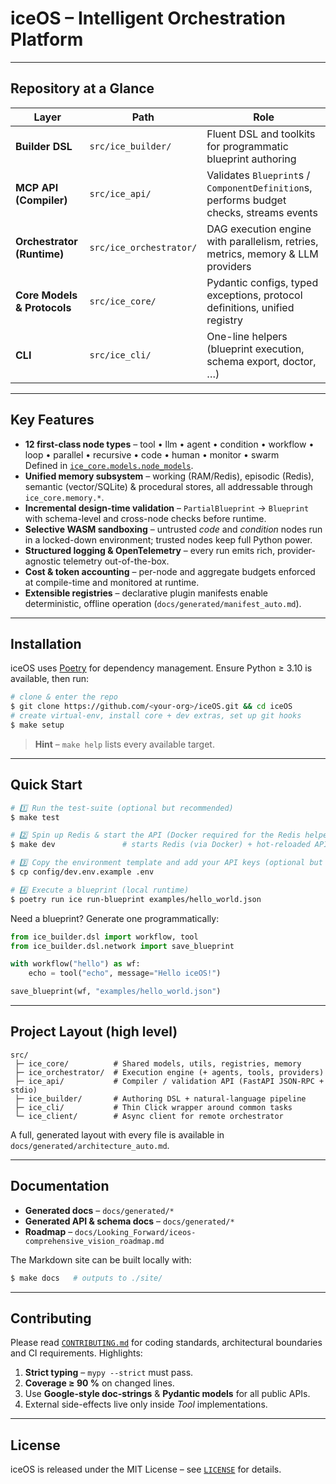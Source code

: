 # iceOS – Intelligent Orchestration Platform

---
## Repository at a Glance
| Layer | Path | Role |
|-------|------|------|
| **Builder DSL** | `src/ice_builder/` | Fluent DSL and toolkits for programmatic blueprint authoring |
| **MCP API (Compiler)** | `src/ice_api/` | Validates `Blueprint`s / `ComponentDefinition`s, performs budget checks, streams events |
| **Orchestrator (Runtime)** | `src/ice_orchestrator/` | DAG execution engine with parallelism, retries, metrics, memory & LLM providers |
| **Core Models & Protocols** | `src/ice_core/` | Pydantic configs, typed exceptions, protocol definitions, unified registry |
| **CLI** | `src/ice_cli/` | One-line helpers (blueprint execution, schema export, doctor, …) |

---
## Key Features
* **12 first-class node types** – tool • llm • agent • condition • workflow • loop • parallel • recursive • code • human • monitor • swarm  
  Defined in [`ice_core.models.node_models`](src/ice_core/models/node_models.py).
* **Unified memory subsystem** – working (RAM/Redis), episodic (Redis), semantic (vector/SQLite) & procedural stores, all addressable through `ice_core.memory.*`.
* **Incremental design-time validation** – `PartialBlueprint` → `Blueprint` with schema-level and cross-node checks before runtime.
* **Selective WASM sandboxing** – untrusted *code* and *condition* nodes run in a locked-down environment; trusted nodes keep full Python power.
* **Structured logging & OpenTelemetry** – every run emits rich, provider-agnostic telemetry out-of-the-box.
* **Cost & token accounting** – per-node and aggregate budgets enforced at compile-time and monitored at runtime.
* **Extensible registries** – declarative plugin manifests enable deterministic, offline operation (`docs/generated/manifest_auto.md`).

---
## Installation
iceOS uses [Poetry](https://python-poetry.org/) for dependency management.  Ensure Python ≥ 3.10 is available, then run:

```bash
# clone & enter the repo
$ git clone https://github.com/<your-org>/iceOS.git && cd iceOS
# create virtual-env, install core + dev extras, set up git hooks
$ make setup
```

> **Hint** – `make help` lists every available target.

---
## Quick Start
```bash
# 1️⃣ Run the test-suite (optional but recommended)
$ make test

# 2️⃣ Spin up Redis & start the API (Docker required for the Redis helper)
$ make dev               # starts Redis (via Docker) + hot-reloaded API

# 3️⃣ Copy the environment template and add your API keys (optional but recommended)
$ cp config/dev.env.example .env

# 4️⃣ Execute a blueprint (local runtime)
$ poetry run ice run-blueprint examples/hello_world.json
```

Need a blueprint?  Generate one programmatically:
```python
from ice_builder.dsl import workflow, tool
from ice_builder.dsl.network import save_blueprint

with workflow("hello") as wf:
    echo = tool("echo", message="Hello iceOS!")

save_blueprint(wf, "examples/hello_world.json")
```

---
## Project Layout (high level)
```text
src/
 ├─ ice_core/          # Shared models, utils, registries, memory
 ├─ ice_orchestrator/  # Execution engine (+ agents, tools, providers)
 ├─ ice_api/           # Compiler / validation API (FastAPI JSON-RPC + stdio)
 ├─ ice_builder/       # Authoring DSL + natural-language pipeline
 ├─ ice_cli/           # Thin Click wrapper around common tasks
 └─ ice_client/        # Async client for remote orchestrator
```
A full, generated layout with every file is available in `docs/generated/architecture_auto.md`.

---
## Documentation
* **Generated docs** – `docs/generated/*`
* **Generated API & schema docs** – `docs/generated/*`
* **Roadmap** – `docs/Looking_Forward/iceos-comprehensive_vision_roadmap.md`

The Markdown site can be built locally with:
```bash
$ make docs   # outputs to ./site/
```

---
## Contributing
Please read [`CONTRIBUTING.md`](CONTRIBUTING.md) for coding standards, architectural boundaries and CI requirements.  Highlights:
1. **Strict typing** – `mypy --strict` must pass.
2. **Coverage ≥ 90 %** on changed lines.
3. Use **Google-style doc-strings** & **Pydantic models** for all public APIs.
4. External side-effects live only inside *Tool* implementations.

---
## License
iceOS is released under the MIT License – see [`LICENSE`](LICENSE) for details.
